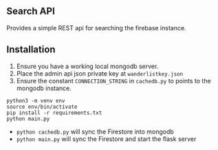 
## Search API

Provides a simple REST api for searching the firebase instance.

## Installation

1. Ensure you have a working local mongodb server. 
2. Place the admin api json private key at `wanderlistkey.json`
3. Ensure the constant `CONNECTION_STRING` in `cachedb.py` to points to the mongodb
   instance.

```shell
python3 -m venv env 
source env/bin/activate
pip install -r requirements.txt
python main.py
```


- `python cachedb.py` will sync the Firestore into mongodb
- `python main.py` will sync the Firestore and start the flask server
